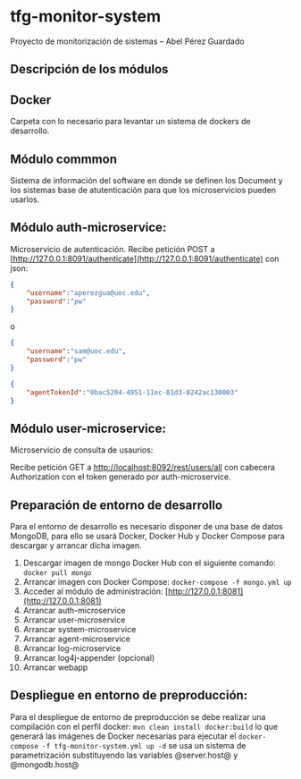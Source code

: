 # tfg-monitor-system
Proyecto de monitorización de sistemas – Abel Pérez Guardado

## Descripción de los módulos

## Docker
Carpeta con lo necesario para levantar un sistema de dockers de desarrollo.

## Módulo commmon
Sistema de información del software en donde se definen los Document y los sistemas base de atutenticación para que los
microservicios pueden usarlos.

## Módulo auth-microservice:
Microservicio de autenticación.
Recibe petición POST a [http://127.0.0.1:8091/authenticate](http://127.0.0.1:8091/authenticate) con json:

```json
{
    "username":"aperezgua@uoc.edu",
    "password":"pw"
}
```

o

```json
{
    "username":"sam@uoc.edu",
    "password":"pw"
}
```

```json
{
    "agentTokenId":"0bac5204-4951-11ec-81d3-0242ac130003"
}
```

## Módulo user-microservice:
Microservicio de consulta de usaurios:

Recibe petición GET a  [http://localhost:8092/rest/users/all](http://localhost:8092/rest/users/all) con cabecera Authorization con el token generado por auth-microservice.

## Preparación de entorno de desarrollo
Para el entorno de desarrollo es necesario disponer de una base de datos MongoDB, para ello se usará Docker, Docker Hub y
Docker Compose para descargar y arrancar dicha imagen. 

1. Descargar imagen de mongo Docker Hub con el siguiente comando: `docker pull mongo` 
2. Arrancar imagen con Docker Compose: `docker-compose -f mongo.yml up`
3. Acceder al módulo de administración: [http://127.0.0.1:8081](http://127.0.0.1:8081)
4. Arrancar auth-microservice
5. Arrancar user-microservice
6. Arrancar system-microservice
7. Arrancar agent-microservice
8. Arrancar log-microservice
9. Arrancar log4j-appender (opcional)
10. Arrancar webapp

## Despliegue en entorno de preproducción:
Para el despliegue de entorno de preproducción se debe realizar una compilación con el perfil docker: `mvn clean install docker:build` 
lo que generará las imágenes de Docker necesarias para ejecutar el `docker-compose -f tfg-monitor-system.yml up -d` 
se usa un sistema de parametrización substituyendo las variables @server.host@ y @mongodb.host@

